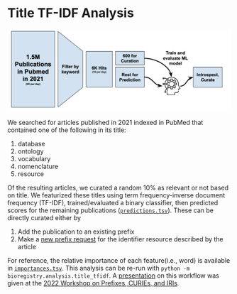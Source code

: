 # Title TF-IDF Analysis

![](outline.png)

We searched for articles published in 2021 indexed in PubMed that contained one of the following in its title:

1. database
2. ontology
3. vocabulary
4. nomenclature
5. resource

Of the resulting articles, we curated a random 10% as relevant or not based on title. We featurized these titles
using term frequency-inverse document frequency (TF-IDF), trained/evaluated a binary classifier, then predicted
scores for the remaining publications ([`predictions.tsv`](predictions.tsv)). These can be directly curated either by

1. Add the publication to an existing prefix
2. Make a [new prefix request](https://github.com/biopragmatics/bioregistry/issues/new/choose) for the identifier
   resource described by the article

For reference, the relative importance of each feature(i.e., word) is available in [`importances.tsv`](importances.tsv).
This analysis can be re-run with `python -m bioregistry.analysis.title_tfidf`.
A [presentation](https://bit.ly/wpci2022-bioregistry-maintenance) on this workflow was given at
the [2022 Workshop on Prefixes, CURIEs, and IRIs](https://biopragmatics.github.io/workshops/WPCI2022).
